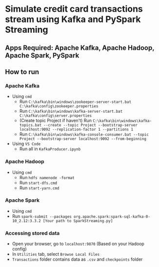# Simulate credit card transactions stream using Kafka and PySpark Streaming

## Apps Required: Apache Kafka, Apache Hadoop, Apache Spark, PySpark

## How to run
### Apache Kafka
- Using `cmd`
  - Run `C:\kafka\bin\windows\zookeeper-server-start.bat C:\kafka\config\zookeeper.properties`
  - Run `C:\kafka\bin\windows\kafka-server-start.bat C:\kafka\config\server.properties`
  - (Create topic Project if haven't) Run `C:\kafka\bin\windows\kafka-topics.bat --create --topic Project --bootstrap-server localhost:9092 --replication-factor 1 --partitions 1`
  - Run `C:\kafka\bin\windows\kafka-console-consumer.bat --topic Project --bootstrap-server localhost:9092 --from-beginning`
- Using `VS Code`
  - Run all in `KafkaProducer.ipynb`

### Apache Hadoop
- Using `cmd`
  - Run `hdfs namenode -format`
  - Run `start-dfs.cmd` 
  - Run `start-yarn.cmd`

 ### Apache Spark
 - Using `cmd`
  - Run `spark-submit --packages org.apache.spark:spark-sql-kafka-0-10_2.12:3.3.2 [Your path to SparkStreaming.py]`

### Accessing stored data
- Open your browser, go to `localhost:9870` (Based on your Hadoop config)
- In `Utilities` tab, select `Browse Local Files`
- `Transactions` folder contains data as `.csv` and `checkpoints` folder

